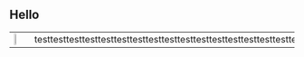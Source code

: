 ## **Hello**
<table style="border:none"; style="width:100%">
<colgroup>
    <col span="1" style="width: 30%;">
    <col span="1" style="width: 70%;">
</colgroup>

<tbody>
    <tr>
        <td> <img src="https://github.com/Johnchauyu/johnchauyu/blob/main/Shiba.gif" width="45%" height="45%"/> </td>
        <td> testtesttesttesttesttesttesttesttesttesttesttesttesttesttesttesttesttesttesttesttesttesttesttesttest</td>
    </tr>
</tbody>
</table>


<!--
**Johnchauyu/johnchauyu** is a ✨ _special_ ✨ repository because its `README.md` (this file) appears on your GitHub profile.

Here are some ideas to get you started:

- 🔭 I’m currently working on ...
- 🌱 I’m currently learning ...
- 👯 I’m looking to collaborate on ...
- 🤔 I’m looking for help with ...
- 💬 Ask me about ...
- 📫 How to reach me: ...
- 😄 Pronouns: ...
- ⚡ Fun fact: ...
-->
